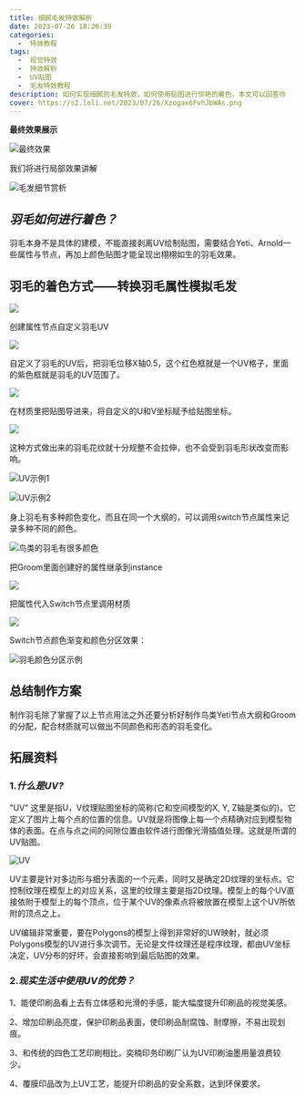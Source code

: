 ```yaml
---
title: 细腻毛发特效解析
date: 2023-07-26 18:26:39
categories:
  -  特效教程
tags:
  -  视觉特效
  -  特效解析
  -  UV贴图
  -  毛发特效教程
description: 如何实现细腻的毛发特效，如何使用贴图进行惊艳的着色，本文可以回答你
cover: https://s2.loli.net/2023/07/26/Xzogax6FvhJbWAs.png
---
```


**最终效果展示**

![最终效果](https://s2.loli.net/2023/07/26/Xzogax6FvhJbWAs.png)

我们将进行局部效果讲解

![毛发细节赏析](https://s2.loli.net/2023/07/26/JrYKbsSvXDN7eAg.png)


## *羽毛如何进行着色？*

羽毛本身不是具体的建模，不能直接剥离UV绘制贴图，需要结合Yeti、Arnold一些属性与节点，再加上颜色贴图才能呈现出栩栩如生的羽毛效果。

## 羽毛的着色方式——转换羽毛属性模拟毛发
![](https://s2.loli.net/2023/07/26/hHQonyqeI7WkdRZ.png)

创建属性节点自定义羽毛UV

![](https://s2.loli.net/2023/07/26/5YplS3maKtBQ6DP.png)

自定义了羽毛的UV后，把羽毛位移X轴0.5，这个红色框就是一个UV格子，里面的紫色框就是羽毛的UV范围了。

![](https://s2.loli.net/2023/07/26/ZnJohqgvdC2b5Y3.png)


在材质里把贴图导进来，将自定义的U和V坐标赋予给贴图坐标。

![](https://s2.loli.net/2023/07/26/v1yzrticjGAVuxC.png)

这种方式做出来的羽毛花纹就十分规整不会拉伸，也不会受到羽毛形状改变而影响。

![UV示例1](https://s2.loli.net/2023/07/26/2oDMQE75IbZJyXt.png)

![UV示例2](https://s2.loli.net/2023/07/26/hXtwjlyVeFqKHko.png)

身上羽毛有多种颜色变化，而且在同一个大纲的，可以调用switch节点属性来记录多种不同的颜色。

![鸟类的羽毛有很多颜色](https://s2.loli.net/2023/07/26/YrzHWkoiv3OyS5m.png)

把Groom里面创建好的属性继承到instance

![](https://s2.loli.net/2023/07/26/CXvkx6KHLsdVAM4.png)

把属性代入Switch节点里调用材质

![](https://s2.loli.net/2023/07/26/AxBfYr7HdhM9Fia.png)

Switch节点颜色渐变和颜色分区效果：

![羽毛颜色分区示例](https://s2.loli.net/2023/07/26/yuAwLOfl2v1ns6b.png)

## **总结制作方案**

制作羽毛除了掌握了以上节点用法之外还要分析好制作鸟类Yeti节点大纲和Groom的分配，配合材质就可以做出不同颜色和形态的羽毛变化。

## 拓展资料

### 1.*什么是UV?*

"UV" 这里是指U，V纹理贴图坐标的简称(它和空间模型的X, Y, Z轴是类似的)。它定义了图片上每个点的位置的信息。UV就是将图像上每一个点精确对应到模型物体的表面。在点与点之间的间隙位置由软件进行图像光滑插值处理。这就是所谓的UV贴图。

![UV](https://s2.loli.net/2023/07/26/KyjILT7RE8trcve.png)

UV主要是针对多边形与细分表面的一个元素，同时又是确定2D纹理的坐标点。它控制纹理在模型上的对应关系，这里的纹理主要是指2D纹理。模型上的每个UV直接依附于模型上的每个顶点，位于某个UV的像素点将被放置在模型上这个UV所依附的顶点之上。

UV编辑非常重要，要在Polygons的模型上得到非常好的UW映射，就必须Polygons模型的UV进行多次调节。无论是文件纹理还是程序纹理，都由UV坐标决定，UV分布的好坏，会直接影响到最后贴图的效果。

### 2.*现实生活中使用UV的优势？*

1、能使印刷品看上去有立体感和光滑的手感，能大幅度提升印刷品的视觉美感。

2、增加印刷品亮度，保护印刷品表面，使印刷品耐腐蚀、耐摩擦，不易出现划痕。

3、和传统的四色工艺印刷相比，奕楠印务印刷厂认为UV印刷油墨用量浪费较少。

4、覆膜印品改为上UV工艺，能提升印刷品的安全系数，达到环保要求。










